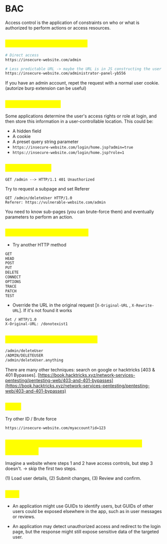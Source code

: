 # BAC

Access control is the application of constraints on who or what is authorized to perform actions or access resources.

## <mark style="color:yellow;">Unprotected functionality</mark>

```sh
# Direct access
https://insecure-website.com/admin

# Less predictable URL -> maybe the URL is in JS constructing the user UI
https://insecure-website.com/administrator-panel-yb556
```

If you have an admin account, repet the request with a normal user cookie. (autorize burp extension can be useful)

## <mark style="color:yellow;">Parameter-based</mark>

Some applications determine the user's access rights or role at login, and then store this information in a user-controllable location. This could be:

* A hidden field
* A cookie
* A preset query string parameter
* `https://insecure-website.com/login/home.jsp?admin=true`
* `https://insecure-website.com/login/home.jsp?role=1`

## <mark style="color:yellow;">Referer-based</mark>

```
GET /admin --> HTTP/1.1 401 Unauthorized
```

Try to request a subpage and set Referer

```http
GET /admin/deleteUser HTTP/1.0
Referer: https://vulnerable-website.com/admin 
```

You need to know sub-pages (you can brute-force them) and eventually parameters to perform an action.

## <mark style="color:yellow;">Platform misconfiguration</mark>

* Try another HTTP method

```markdown
GET
HEAD
POST
PUT
DELETE
CONNECT
OPTIONS
TRACE
PATCH
TEST
```

* Override the URL in the original request \[`X-Original-URL` , `X-Rewrite-URL`]. If it's not found it works

```http
Get / HTTP/1.0
X-Original-URL: /donotexist1
```

## <mark style="color:yellow;">URL-matching discrepancies</mark>

```markdown
/admin/deleteUser
/ADMIN/DELETEUSER
/admin/deleteUser.anything
```

There are many other techniques: search on google or hacktricks \[403 & 401 Bypasses]. [https://book.hacktricks.xyz/network-services-pentesting/pentesting-web/403-and-401-bypasses](https://book.hacktricks.xyz/network-services-pentesting/pentesting-web/403-and-401-bypasses)

## <mark style="color:yellow;">IDOR</mark>

Try other ID / Brute force

```markdown
https://insecure-website.com/myaccount?id=123
```

## <mark style="color:yellow;">Access control vulnerabilities in multi-step processes</mark>

Imagine a website where steps 1 and 2 have access controls, but step 3 doesn't. -> skip the first two steps.

&#x20;(1) Load user details, (2) Submit changes, (3) Review and confirm.

## <mark style="color:yellow;">Tips</mark>

*   An application might use GUIDs to identify users, but GUIDs of other users could be exposed elsewhere in the app, such as in user messages or reviews.


* An application may detect unauthorized access and redirect to the login page, but the response might still expose sensitive data of the targeted user.
